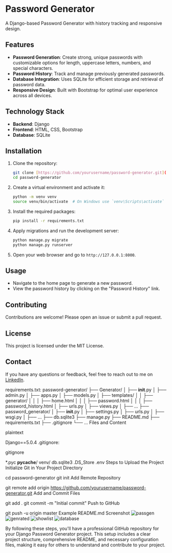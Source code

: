 

# Password Generator

A Django-based Password Generator with history tracking and responsive design.

## Features
- **Password Generation**: Create strong, unique passwords with customizable options for length, uppercase letters, numbers, and special characters.
- **Password History**: Track and manage previously generated passwords.
- **Database Integration**: Uses SQLite for efficient storage and retrieval of password data.
- **Responsive Design**: Built with Bootstrap for optimal user experience across all devices.

## Technology Stack
- **Backend**: Django
- **Frontend**: HTML, CSS, Bootstrap
- **Database**: SQLite

## Installation

1. Clone the repository:
    ```bash
    git clone [https://github.com/yourusername/password-generator.git](https://github.com/engrmumtazali0112/password_generator)
    cd password-generator
    ```

2. Create a virtual environment and activate it:
    ```bash
    python -m venv venv
    source venv/bin/activate  # On Windows use `venv\Scripts\activate`
    ```

3. Install the required packages:
    ```bash
    pip install -r requirements.txt
    ```

4. Apply migrations and run the development server:
    ```bash
    python manage.py migrate
    python manage.py runserver
    ```

5. Open your web browser and go to `http://127.0.0.1:8000`.

## Usage
- Navigate to the home page to generate a new password.
- View the password history by clicking on the "Password History" link.

## Contributing
Contributions are welcome! Please open an issue or submit a pull request.

## License
This project is licensed under the MIT License.

## Contact
If you have any questions or feedback, feel free to reach out to me on [LinkedIn](https://www.linkedin.com/in/yourprofile).

requirements.txt:
password-generator/
├── Generator/
│   ├── __init__.py
│   ├── admin.py
│   ├── apps.py
│   ├── models.py
│   ├── templates/
│   │   ├── generator/
│   │   │   ├── home.html
│   │   │   ├── password.html
│   │   │   ├── password_history.html
│   ├── urls.py
│   ├── views.py
│   ├── ...
├── password_generator/
│   ├── __init__.py
│   ├── settings.py
│   ├── urls.py
│   ├── wsgi.py
│   ├── ...
├── db.sqlite3
├── manage.py
├── README.md
├── requirements.txt
├── .gitignore
└── ...
Files and Content





plaintext

Django==5.0.4
.gitignore:

gitignore

*.pyc
__pycache__/
venv/
db.sqlite3
.DS_Store
.env
Steps to Upload the Project
Initialize Git in Your Project Directory


cd password-generator
git init
Add Remote Repository

git remote add origin https://github.com/yourusername/password-generator.git
Add and Commit Files

git add .
git commit -m "Initial commit"
Push to GitHub


git push -u origin master
Example README.md Screenshot
![passgen](https://github.com/engrmumtazali0112/password_generator/assets/156393630/01262bca-6225-46b1-99b3-4c180b783061)
![genrated](https://github.com/engrmumtazali0112/password_generator/assets/156393630/b386eeb3-90d2-4d68-91e3-b17c1a0d2e9b)
![showlist](https://github.com/engrmumtazali0112/password_generator/assets/156393630/a7d9f81b-1112-4c1f-93ac-87dc95956b51)
![database](https://github.com/engrmumtazali0112/password_generator/assets/156393630/3a4761c3-d854-4cb6-a744-65eca425ff3c)


By following these steps, you'll have a professional GitHub repository for your Django Password Generator project. This setup includes a clear project structure, comprehensive README, and necessary configuration files, making it easy for others to understand and contribute to your project.
